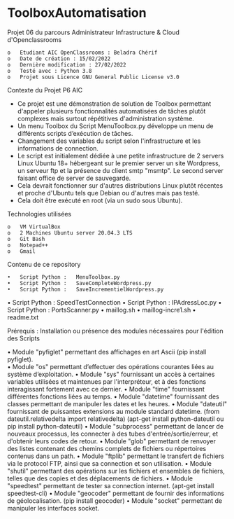 # ToolboxAutomatisation

Projet 06 du parcours Administrateur Infrastructure & Cloud d'Openclassrooms

	o	Etudiant AIC OpenClassrooms : Beladra Chérif
	o	Date de création : 15/02/2022
	o	Dernière modification : 27/02/2022
	o	Testé avec : Python 3.8
	o	Projet sous Licence GNU General Public License v3.0


Contexte du Projet P6 AIC
  
 - Ce projet est une démonstration de solution de Toolbox 
   permettant d'appeler plusieurs fonctionnalités automatisées de tâches plutôt complexes 
   mais surtout répétitives d'administration système.
 - Un menu Toolbox du Script MenuToolbox.py développe un menu 
   de différents scripts d’exécution de tâches.
 - Changement des variables du script selon l'infrastructure et les informations de connection.
 - Le script est initialement dédiée à une petite infrastructure de 2 servers Linux Ubuntu 18+ 
   hébergeant sur le premier server un site Wordpress, un serveur ftp et la présence du client 
   smtp "msmtp". Le second server faisant office de server de sauvegarde.
 - Cela devrait fonctionner sur d'autres distributions Linux plutôt récentes et proche 
   d'Ubuntu tels que Debian ou d'autres mais pas testé.
 - Cela doit être exécuté en root (via un sudo sous Ubuntu).


Technologies utilisées

	o   VM VirtualBox
	o   2 Machines Ubuntu server 20.04.3 LTS
	o   Git Bash
	o   Notepad++
	o   Gmail

Contenu de ce repository

	•	Script Python :   MenuToolbox.py
	•	Script Python :   SaveCompleteWordpress.py
	•	Script Python :   SaveIncrementielWordpress.py
  •	Script Python :   SpeedTestConnection
  •	Script Python :   IPAdressLoc.py
  •	Script Python :   PortsScanner.py
  •	maillog.sh
  •	maillog-incre1.sh
  •	readme.txt

Prérequis :
Installation ou présence des modules nécessaires pour l'édition des Scripts  

  •     Module "pyfiglet" permettant des affichages en art Ascii (pip install pyfiglet).        
  •     Module "os" permettant d’effectuer des opérations courantes liées au système d’exploitation.
  •     Module "sys" fournissant un accès à certaines variables utilisées et maintenues par l'interpréteur, et à des fonctions interagissant fortement avec ce dernier.
  •     Module "time" fournissant différentes fonctions liées au temps.
  •     Module "datetime" fournissant des classes permettant de manipuler les dates et les heures.
  •     Module "dateutil" fournissant de puissantes extensions au module standard datetime. (from dateutil.relativedelta import relativedelta)
        (apt-get install python-dateutil ou pip install python-dateutil)
  •     Module "subprocess" permettant de lancer de nouveaux processus, les connecter à des tubes d'entrée/sortie/erreur, et d'obtenir leurs codes de retour.
  •     Module "glob" permettant de renvoyer des listes contenant des chemins complets de fichiers ou répertoires contenus dans un path.
  •     Module "ftplib" permettant le transfert de fichiers via le protocol FTP, ainsi que sa connection et son utilisation.
  •     Module "shutil" permettant des opérations sur les fichiers et ensembles de fichiers, telles que des copies et des déplacements de fichiers.
  •     Module "speedtest" permettant de tester sa connection internet. (apt-get install speedtest-cli)
  •     Module "geocoder" permettant de fournir des informations de géolocalisation. (pip install geocoder)
  •     Module "socket" permettant de manipuler les interfaces socket.
